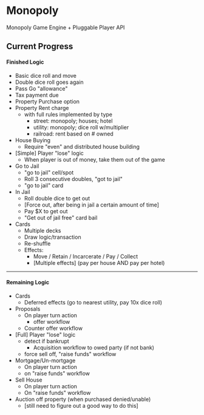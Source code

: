 # Monopoly
Monopoly Game Engine + Pluggable Player API

## Current Progress

#### Finished Logic
 - Basic dice roll and move
 - Double dice roll goes again
 - Pass Go "allowance"
 - Tax payment due
 - Property Purchase option
 - Property Rent charge
   - with full rules implemented by type
     - street: monopoly; houses; hotel
     - utility: monopoly; dice roll w/multiplier
     - railroad: rent based on # owned
 - House Buying
   - Require "even" and distributed house building
 - [Simple] Player "lose" logic
   - When player is out of money, take them out of the game
 - Go to Jail
   - "go to jail" cell/spot
   - Roll 3 consecutive doubles, "got to jail"
   - "go to jail" card
 - In Jail
   - Roll double dice to get out
   - [Force out, after being in jail a certain amount of time]
   - Pay $X to get out
   - "Get out of jail free" card bail
 - Cards
   - Multiple decks
   - Draw logic/transaction
   - Re-shuffle
   - Effects:
     - Move / Retain / Incarcerate / Pay / Collect
     - [Multiple effects] (pay per house AND pay per hotel)
 ---------------------------
#### Remaining Logic
 - Cards
   - Deferred effects (go to nearest utility, pay 10x dice roll)
 - Proposals
   - On player turn action
     - offer workflow
   - Counter offer workflow
 - [Full] Player "lose" logic
   - detect if bankrupt
     - Acquisition workflow to owed party (if not bank)
   - force sell off, "raise funds" workflow
 - Mortgage/Un-mortgage
   - On player turn action
   - on "raise funds" workflow
 - Sell House
   - On player turn action
   - On "raise funds" workflow
 - Auction off property (when purchased denied/unable)
   - [still need to figure out a good way to do this]
